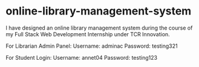 # online-library-management-system
I have designed an online library management system during the course of my Full Stack Web Development Internship under TCR Innovation.

For Librarian Admin Panel:
Username: adminac
Password: testing321

For Student Login:
Username: annet04
Password: testing123
